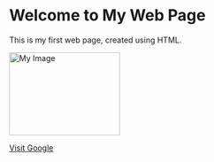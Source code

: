<html>
<head>
	<title>My First Web Page</title>
</head>
<body>
	<h1>Welcome to My Web Page</h1>
	<p>This is my first web page, created using HTML.</p>
	<img src="image.jpg" alt="My Image" width="200" height="150">
	<p><a href="https://www.google.com">Visit Google</a></p>
</body>
</html>
